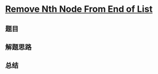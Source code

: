 # [Remove Nth Node From End of List](https://leetcode.com/problems/remove-nth-node-from-end-of-list/)
## 题目


## 解题思路


## 总结


